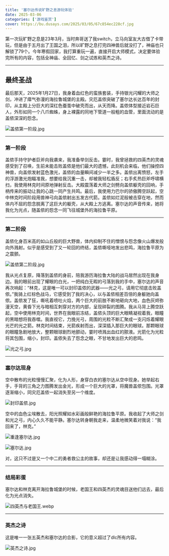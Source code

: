 ```yaml
---
title: '塞尔达传说旷野之息游玩体验'
date: 2025-03-06
categories: ['游戏鉴赏']
cover: https://bu.dusays.com/2025/03/05/67c854ec228cf.jpg
---
```


第一次玩旷野之息是23年3月，当时奔哥送了我switch，立马向室友大古借了卡带玩，但是由于五月出了王国之泪，所以旷野之息打完四神兽后就没打了，神庙也只解锁了79个。今年寒假回家，我打算重玩一遍，直接开启大师模式，决定要体验完所有的内容，包括全神庙、全回忆、剑之试炼和英杰之诗。

---

## 最终圣战

最后那天，2025年1月27日，我身着血红色的蛮族套装，手持银光闪耀的大师之剑，冲进了瘴气弥漫的海拉鲁城堡的主殿。灾厄盖侬突破了塞尔达长达百年的封印，从主殿上分巨大的深红色蚕茧中破壳而出，从天而降。盖侬体型接近岩石巨人，外形如同一个八爪蜘蛛，身上裸露的同地下管道一般粗的血管，里面流动的是盖侬深深的怨念。

![盖侬第一阶段.jpg](https://bu.dusays.com/2025/03/05/67c85fcf4d41d.jpg)

---

### 第一阶段

盖侬手持守护者巨斧向我袭来，我准备举剑反击。霎时，我曾拯救的四英杰的灵魂感受到了召唤，生前未能击败盖侬是他们最大的遗憾，此刻机会来临，他们操控四神兽，向盖侬发射蓝色激光，盖侬的血量瞬间减少一半之多。盖侬出离愤怒，左手的浮游激光炮瞄准我，想要给我沉重一击，却被我轻松盾反；右手炙热巨斧呼啸横扫，我使用林克时间原地弹射反击。大殿震荡着大师之剑劈向盖侬躯壳的回响，手柄传来的振动让我的心跳一同产生共鸣。最后，我使用力巴尔的骄傲腾空跃起，空中林克时间阶段用兽神弓向盖侬射出五发古代箭。盖侬如烂泥般被击穿在地，然而体内不屈的怨念脱离了这巨大的躯壳，从大殿上方逃离。塞尔达的声音传来，她将我化为光点，随盖侬的怨念一同飞往城堡外的海拉鲁平原。

---

### 第二阶段

盖侬化身百米高的如山丘般的巨大野兽，体内抑制不住的憎恨与怨念像火山爆发般向外溅射。似乎是感受到了又一轮回的终结，盖侬嘶哑地发出悲鸣，海拉鲁平原为之震颤。

![盖侬第二阶段.jpg](https://bu.dusays.com/2025/03/05/67c85fcf4fd3a.jpg)



我从光点复原，降落到盖侬的身前，陪我游历海拉鲁大陆的战马居然出现在我身边。我的眼前出现了耀眼的白光，一把纯白无暇的弓落到我的手中，塞尔达的声音再次响起：“林克，这是唯一可以封印盖侬的武器——光之弓，请用它彻底击败盖侬。”我骑上红棕色战马，它感受到了我的决心，以与盖侬相差百倍的身躯驰向盖侬。盖侬发了狂，嘶吼着喷吐火焰，两个巨大的前肢不断地砸向大地，血色灰烬弥漫天空，黄昏下光与暗相互刺穿对方的内部，呈现碎裂的图腾。我从马背上腾空跃起，空中使用林克时间，世界在我眼前冻结，盖侬头顶的巨大眼睛凝视着我，眼瞳的黑暗想将我吞噬。我直视它，力挽光弓，周围的光粒不断汇聚成一支闪烁着耀眼光芒的光之箭。林克时间结束，光箭疾射而出，深深插入那巨大的眼球。那颗眼球的眼瞳急剧地放大，整颗眼球剧烈地颤动，霎时喷溅出血红的脓液。光箭化为光粒将其包围，缩小，封印。盖侬失去了怨念之眼，不甘地发出巨大的悲鸣。

![光之弓.jpg](https://bu.dusays.com/2025/03/06/67c913332f6f3.jpg)

---

### 塞尔达现身

空中散布的光粒慢慢汇聚，化为人形，身穿白衣的塞尔达从空中现身。她举起右手，手背的三角之力图腾发出金光，形成一个巨大的光罩，将魔兽盖侬包围。光罩逐渐缩小，同灾厄盖侬一起消失至另一个维度。

![封印盖侬.jpg](https://bu.dusays.com/2025/03/06/67c916701fe73.png)                                                                    

空中的血色尘埃散去，阳光照耀如水彩画般鲜艳的海拉鲁平原。我收起了大师之剑和光之弓，内心久久不能平静。塞尔达转身朝我走来，温柔地微笑着对我说：“我回来了，林克。”

![重逢塞尔达.jpg](https://bu.dusays.com/2025/03/06/67c925b38291c.jpg)

![塞尔达.jpg](https://bu.dusays.com/2025/03/06/67c91a91482e3.jpg)

对，这只不过是又一个中二的勇者救公主的故事，却还是让我感动得一塌糊涂。

---

### 结局彩蛋

塞尔达和林克离开海拉鲁城堡的时候，老国王和四英杰的灵魂目送他们远去，最后化为光点消失。

![四英杰与老国王.webp](https://bu.dusays.com/2025/03/06/67c9247a5672d.jpg)

---

### 英杰之诗

这是唯一一张五英杰和塞尔达的合影，它的意义超过了dlc所有内容。

![英杰之诗.jpg](https://bu.dusays.com/2025/03/06/67c922ebe7f57.jpg)















[注释]:静下心体验完整部作品后，我认为它当之无愧为最伟大的游戏。从几个方面谈一谈首先聊聊地图和新手引导：一开始进入游戏，林克是失忆的，和玩家一样什么也不知道，新手村是初始台地，游戏初期解锁四个神庙，相相对应的就是教玩家基础的四个道具如何使用，分别是炸弹，磁铁，静止器，制冰器。等到玩家解锁了滑翔伞，得知老人的真实身份是海拉鲁国王的灵魂后，游戏告诉玩家，你可以离开初始台地去海拉鲁大陆的其他地方了。然后玩家打开地图一看，卧槽，五个小时逛的地方只是整张地图极小一部分。我想没有人看到地图后不会震惊地图之大吧。虽然地图很大，但是在游玩过程中，完全不会感到重复和枯燥，每个地方都有任天堂的小巧思，或是呀哈哈，或是各式各样的怪物营地，亦或是千奇百怪的神庙任务，总之能让玩家一刻不停地想要去探索。这里点名批评以巫师三，八方旅人为代表的众多游戏，用各种纯粹浪费玩家时间的垃圾任务和数不清的问号填满地图，然后标杆开放世界。真正开放世界就应该如塞尔达这般，玩家是自我驱动去这片世界的各个角落探索，而不是像上班打卡一样被各种任务逼着去探索重复的如同复制粘贴般的地图。
[注释]:塞尔达的元素反应和物理引擎一定会给第一次游玩的人以极大的惊喜。尤其是玩家能够自己创造出连制作者可能都想不到的玩法，比如用静止器进行御木飞行，又比如双弹击飞，还有最强打群怪法之冰雷切换，这种体验是无可比拟的。其次是旷野之息虽然只有磁铁，制冰器，炸弹，静止器，看上去简单，却又可以互相配合，在神庙解谜的时候时刻能感受到老任设计谜题的创造力。而王国之泪建造系统看上去很有创造力，但过于复杂和强大了，许多神庙解谜直接开火箭盾就过了，这样就少了很多趣味。说到神庙了再顺便说说四神兽，我的评价是解谜天花板级别的存在。每个神兽都有一个控制系统，大象是控制象鼻子的上下，巨鹰是倾斜身体，蜥蜴是变换垂直和水平，骆驼最复杂，里面是个三分层的洗衣机。每个神兽就是在利用不同系统的基础下解锁五个终端（相当于五个小小神庙组合在一起）。与此同时，每解锁一个终端，背景音都会加一段旋律，解锁完五个终端后，背景音乐会变得非常急凑，意味着马上要大战了，这个设计绝对是点睛之笔。
[注释]:然后是剧情，游戏以四英杰的阵亡，塞尔达被困城堡为背景，一开始就奠定了海拉鲁危急存亡的基调。而我们探索海拉鲁，解放四神兽的过程，也是找回和四英杰以及公主的回忆的过程。在解放四神兽时，我们看到四英杰的灵魂，感受到米法的温柔，力巴尔的傲娇，达尔克尔的豪迈，乌鲁波萨的坚毅。又想到他们都已逝去，悲从中来。在获得和塞尔达的十三处回忆后，我们也看到了一个坚强的公主，从无法获得三角之力的焦虑和痛苦，到看到守护者和神兽被盖侬控制，父亲阵亡，四英杰惨败的悲痛，再到最后终于觉醒三角之力，护送林克回复苏神庙，只身前往城堡封印盖侬的坚毅，塞尔达的形象非常符合传统王道动漫女主，却依旧让人印象深刻。都说塞尔达没有剧情，但我认为少即是多，用几个片段讲出一个精彩的故事，那才是大师。
[注释]:最后逛遍海拉鲁，解锁完全部神兽神庙和所有回忆后，玩家只身前往海拉鲁城堡，城堡内部和外部的音乐是不同的，外部主要由激昂的军鼓主导，给人一种立马想要上战场的冲动，而城堡内部主旋律是塞尔达摇篮曲，会给人一种安心温柔的感觉。进出城堡的时候，音乐会自动的切换。在塞尔达的房间里面，我们能看到塞尔达的日记，里面诉说着塞尔达无法觉醒三角之力的焦躁，和自己无法帮忙的愧疚和自责。在老国王的书房里，我们也能看到老国王的日记，这两本日记进一步鲜活了他们的人物形象。塞尔达母亲早逝，老国王一直想让自己在做一个父亲之外，也要做到母亲的责任，所以对塞尔达觉醒这一事情异常严厉，而在日记中我们也知道老国王感觉到自己带入太多母亲的角色了，太过要求塞尔达，他希望今后能像一个父亲一样对待塞尔达。可惜写下这篇日记的那一天，老国王在和盖侬的决斗中阵亡了。看到这两篇日记，玩家只会有一个念头，立马冲进主殿杀盖侬！好在最后盖侬很菜，随便几发古代箭就送走了。结局的演出动画非常精彩，也很感人，塞尔达给予我们光之弓，最后我们一箭爆了盖侬的头。



[注释]:最后的结局演出也很感人，塞尔达回到了我们的身边，谢谢你老任，没把塞尔达刀了。











[注释]:很感谢任天堂创造出如此优秀的游戏。如果一个人一辈子只想玩一个游戏，那我觉得塞尔达一定是最好的选择。